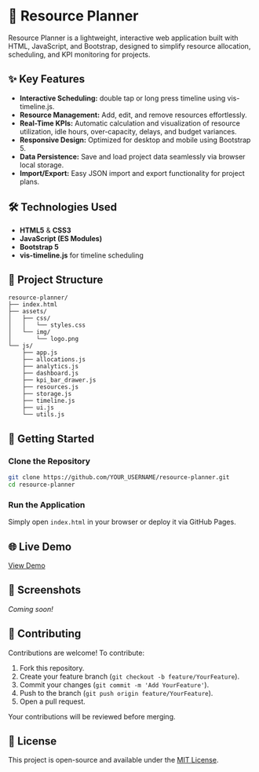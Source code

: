 # 🚀 Resource Planner

Resource Planner is a lightweight, interactive web application built with HTML, JavaScript, and Bootstrap, designed to simplify resource allocation, scheduling, and KPI monitoring for projects.

## ✨ Key Features

* **Interactive Scheduling:** double tap or long press timeline using vis-timeline.js.
* **Resource Management:** Add, edit, and remove resources effortlessly.
* **Real-Time KPIs:** Automatic calculation and visualization of resource utilization, idle hours, over-capacity, delays, and budget variances.
* **Responsive Design:** Optimized for desktop and mobile using Bootstrap 5.
* **Data Persistence:** Save and load project data seamlessly via browser local storage.
* **Import/Export:** Easy JSON import and export functionality for project plans.

## 🛠️ Technologies Used

* **HTML5** & **CSS3**
* **JavaScript (ES Modules)**
* **Bootstrap 5**
* **vis-timeline.js** for timeline scheduling

## 📂 Project Structure

```
resource-planner/
├── index.html
├── assets/
│   ├── css/
│   │   └── styles.css
│   └── img/
│       └── logo.png
└── js/
    ├── app.js
    ├── allocations.js
    ├── analytics.js
    ├── dashboard.js
    ├── kpi_bar_drawer.js
    ├── resources.js
    ├── storage.js
    ├── timeline.js
    ├── ui.js
    └── utils.js
```

## 🚩 Getting Started

### Clone the Repository

```bash
git clone https://github.com/YOUR_USERNAME/resource-planner.git
cd resource-planner
```

### Run the Application

Simply open `index.html` in your browser or deploy it via GitHub Pages.

## 🌐 Live Demo

[View Demo](https://quollnet.github.io/resource-planner/)

## 📸 Screenshots

*Coming soon!*

## 🤝 Contributing

Contributions are welcome! To contribute:

1. Fork this repository.
2. Create your feature branch (`git checkout -b feature/YourFeature`).
3. Commit your changes (`git commit -m 'Add YourFeature'`).
4. Push to the branch (`git push origin feature/YourFeature`).
5. Open a pull request.

Your contributions will be reviewed before merging.

## 📄 License

This project is open-source and available under the [MIT License](LICENSE).
